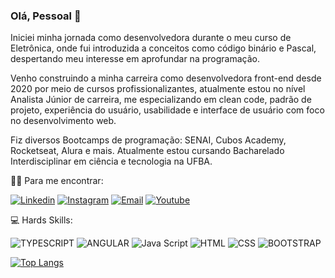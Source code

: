 ### Olá, Pessoal :star_struck:

Iniciei minha jornada como desenvolvedora durante o meu curso de Eletrônica, onde fui introduzida a conceitos como código binário e Pascal, despertando meu interesse em aprofundar na programação. 

Venho construindo a minha carreira como desenvolvedora front-end desde 2020 por meio de cursos profissionalizantes, atualmente estou no nível Analista Júnior de carreira, me especializando em clean code, padrão de projeto, experiência do usuário, usabilidade e interface de usuário com foco no desenvolvimento web. 

Fiz diversos Bootcamps de programação: SENAI, Cubos Academy, Rocketseat, Alura e mais. Atualmente estou cursando Bacharelado Interdisciplinar em ciência e tecnologia na UFBA. 


:curly_haired_woman: Para me encontrar:

[![Linkedin](https://img.shields.io/badge/LinkedIn-0077B5?style=for-the-badge&logo=linkedin&logoColor=white)](https://www.linkedin.com/in/andresa-fernandes-9271ba1ba/)
[![Instagram](https://img.shields.io/badge/Instagram-E4405F?style=for-the-badge&logo=instagram&logoColor=white)](https://www.instagram.com/desafernandes_/)
[![Email](https://img.shields.io/badge/Gmail-D14836?style=for-the-badge&logo=gmail&logoColor=white)](mailto:andresa.ifba@gmail.com)
[![Youtube](https://img.shields.io/badge/YouTube-FF0000?style=for-the-badge&logo=youtube&logoColor=white)](https://www.youtube.com/channel/UCkIGX0s2YvvZhrGizmKh8iQ)

:computer: Hards Skills: 

![TYPESCRIPT](https://img.shields.io/badge/TypeScript-007ACC?style=for-the-badge&logo=typescript&logoColor=white)
![ANGULAR](https://img.shields.io/badge/AngularJS-E23237?style=for-the-badge&logo=angularjs&logoColor=white)
![Java Script](https://img.shields.io/badge/JavaScript-323330?style=for-the-badge&logo=javascript&logoColor=F7DF1E)
![HTML](https://img.shields.io/badge/HTML5-E34F26?style=for-the-badge&logo=html5&logoColor=white)
![CSS](https://img.shields.io/badge/CSS-239120?&style=for-the-badge&logo=css3&logoColor=white)
![BOOTSTRAP](https://img.shields.io/badge/Bootstrap-563D7C?style=for-the-badge&logo=bootstrap&logoColor=white)


[![Top Langs](https://github-readme-stats.vercel.app/api/top-langs/?username=andresa43&layout=compact)](https://github.com/anuraghazra/github-readme-stats)
